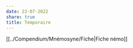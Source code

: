 ```yaml
---
date: 22-07-2022
share: true
title: Temporaire
---
```


[[../Compendium/Mnémosyne/Fiche|Fiche némo]]
